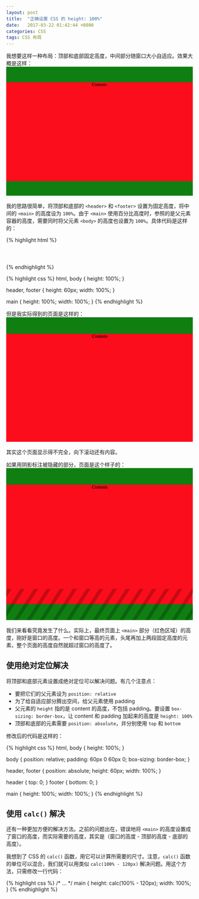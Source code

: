 ```yaml
---
layout: post
title:  "正确设置 CSS 的 height: 100%"
date:   2017-03-22 01:42:44 +0800
categories: CSS
tags: CSS 布局
---
```


我想要这样一种布局：顶部和底部固定高度，中间部分随窗口大小自适应。效果大概是这样：![想要实现的效果](/assets/correctly-use-height-100-percent/target.png)

我的思路很简单，将顶部和底部的 `<header>` 和 `<footer>` 设置为固定高度，将中间的 `<main>` 的高度设为 `100%`。由于 `<main>` 使用百分比高度时，参照的是父元素容器的高度，需要同时将父元素 `<body>` 的高度也设置为 `100%`。具体代码是这样的：

{% highlight html %}
<body>
  <header></header>
  <main></main>
  <footer></footer>
</body>
{% endhighlight %}

{% highlight css %}
html, body { height: 100%; }

header, footer {
  height: 60px;
  width: 100%;
}

main {
  height: 100%;
  width: 100%;
}
{% endhighlight %}

但是我实际得到的页面是这样的：![实际的效果](/assets/correctly-use-height-100-percent/actual.png)

其实这个页面显示得不完全，向下滚动还有内容。

如果用阴影标注被隐藏的部分，页面是这个样子的：![整个页面被拉长了](/assets/correctly-use-height-100-percent/analyse.png)

我们来看看究竟发生了什么。实际上，最终页面上 `<main>` 部分（红色区域）的高度，刚好是窗口的高度。一个和窗口等高的元素，头尾再加上两段固定高度的元素，整个页面的高度自然就超过窗口的高度了。

## 使用绝对定位解决

将顶部和底部元素设置成绝对定位可以解决问题。有几个注意点：

- 要把它们的父元素设为 `position: relative`
- 为了给自适应部分腾出空间，给父元素使用 padding
- 父元素的 `height` 指的是 content 的高度，不包括 padding。要设置 `box-sizing: border-box`，让 content 和 padding 加起来的高度是 `height: 100%`
- 顶部和底部的元素需要 `position: absolute`，并分别使用 `top` 和 `bottom`

修改后的代码是这样的：

{% highlight css %}
html, body { height: 100%; }

body {
  position: relative;
  padding: 60px 0 60px 0;
  box-sizing: border-box;
}

header, footer {
  position: absolute;
  height: 60px;
  width: 100%;
}

header { top: 0; }
footer { bottom: 0; }

main {
  height: 100%;
  width: 100%;
}
{% endhighlight %}

## 使用 `calc()` 解决

还有一种更加方便的解决方法。之前的问题出在，错误地将 `<main>` 的高度设置成了窗口的高度，而实际需要的高度，其实是（窗口的高度 - 顶部的高度 - 底部的高度）。

我想到了 CSS 的 `calc()` 函数，用它可以计算所需要的尺寸。注意，`calc()` 函数的单位可以混合，我们就可以用类似 `calc(100% - 120px)` 解决问题。用这个方法，只需修改一行代码：

{% highlight css %}
/* ... */
main {
  height: calc(100% - 120px);
  width: 100%;
}
{% endhighlight %}